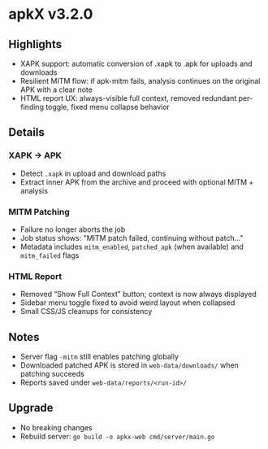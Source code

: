# apkX v3.2.0

## Highlights
- XAPK support: automatic conversion of .xapk to .apk for uploads and downloads
- Resilient MITM flow: if apk-mitm fails, analysis continues on the original APK with a clear note
- HTML report UX: always-visible full context, removed redundant per-finding toggle, fixed menu collapse behavior

## Details
### XAPK → APK
- Detect `.xapk` in upload and download paths
- Extract inner APK from the archive and proceed with optional MITM + analysis

### MITM Patching
- Failure no longer aborts the job
- Job status shows: "MITM patch failed, continuing without patch…"
- Metadata includes `mitm_enabled`, `patched_apk` (when available) and `mitm_failed` flags

### HTML Report
- Removed “Show Full Context” button; context is now always displayed
- Sidebar menu toggle fixed to avoid weird layout when collapsed
- Small CSS/JS cleanups for consistency

## Notes
- Server flag `-mitm` still enables patching globally
- Downloaded patched APK is stored in `web-data/downloads/` when patching succeeds
- Reports saved under `web-data/reports/<run-id>/`

## Upgrade
- No breaking changes
- Rebuild server: `go build -o apkx-web cmd/server/main.go`
